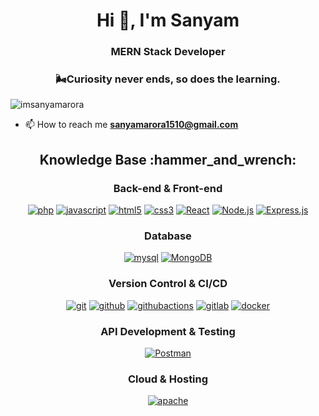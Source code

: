 <h1 align="center">Hi 👋, I'm Sanyam</h1>
<h3 align="center">MERN Stack Developer</h3>


<h3 align="center">🌬Curiosity never ends, so does the learning.</h3>
<p align="left"> <img src="https://komarev.com/ghpvc/?username=imsanyamarora&label=Profile%20views&color=0e75b6&style=flat" alt="imsanyamarora" /> </p>


- 📫 How to reach me **sanyamarora1510@gmail.com**

<div align="center">
<h2>Knowledge Base :hammer_and_wrench:</h2>

<h3>Back-end & Front-end</h3>

<a href="https://php.net" target="_blank"><img src="https://img.shields.io/badge/PHP-white.svg?style=for-the-badge&logo=php&logoColor=777BB4" alt="php"/></a>
<a href="https://developer.mozilla.org/en-US/docs/Web/JavaScript" target="_blank"><img src="https://img.shields.io/badge/JavaScript-white.svg?style=for-the-badge&logo=javascript&logoColor=#F7DF1E" alt="javascript"/></a>
<a href="https://html.spec.whatwg.org/multipage/" target="_blank"><img src="https://img.shields.io/badge/-HTML-white?logo=html5&style=for-the-badge" alt="html5"/></a>
<a href="https://www.w3.org/Style/CSS" target="_blank"><img src="https://img.shields.io/badge/-CSS-white?logo=css3&logoColor=1572B6&style=for-the-badge" alt="css3"/></a>
<a href="https://reactjs.org/" target="_blank"><img src="https://img.shields.io/badge/React-white.svg?style=for-the-badge&logo=react&logoColor=61DAFB" alt="React"/></a>
<a href="https://nodejs.org/" target="_blank"><img src="https://img.shields.io/badge/Node.js-white.svg?style=for-the-badge&logo=node.js&logoColor=339933" alt="Node.js"/></a>
<a href="https://expressjs.com/" target="_blank"><img src="https://img.shields.io/badge/Express.js-white.svg?style=for-the-badge&logo=express&logoColor=000000" alt="Express.js"/></a>

<h3>Database</h3>
<a href="https://www.mysql.com/" target="_blank"><img src="https://img.shields.io/badge/-mysql-white?logo=mysql&logoColor=4479A1&style=for-the-badge" alt="mysql"/></a>
<a href="https://www.mongodb.com/" target="_blank"><img src="https://img.shields.io/badge/MongoDB-white.svg?style=for-the-badge&logo=mongodb&logoColor=47A248" alt="MongoDB"/></a>

<h3>Version Control & CI/CD</h3>
<a href="https://git-scm.com/" target="_blank"><img src="https://img.shields.io/badge/-git-white?logo=git&logoColor=F05032&style=for-the-badge" alt="git"/></a>
<a href="https://github.com/" target="_blank"><img src="https://img.shields.io/badge/-github-white?logo=github&logoColor=181717&style=for-the-badge" alt="github"/></a>
<a href="https://github.com/features/actions" target="_blank"><img src="https://img.shields.io/badge/-github_actions*-white?logo=githubactions&logoColor=2088FF&style=for-the-badge" alt="githubactions"/></a>
<a href="https://gitlab.com/" target="_blank"><img src="https://img.shields.io/badge/-gitlab-white?logo=gitlab&logoColor=FCA121&style=for-the-badge" alt="gitlab"/></a>
<a href="https://www.docker.com/" target="_blank"><img src="https://img.shields.io/badge/-docker-white?logo=docker&logoColor=2496ED&style=for-the-badge" alt="docker"/></a>

<h3>API Development & Testing</h3>
<a href="https://www.postman.com/" target="_blank"><img src="https://img.shields.io/badge/Postman-white.svg?style=for-the-badge&logo=postman&logoColor=FF6C37" alt="Postman"/></a>

<h3>Cloud & Hosting</h3>

<a href="https://httpd.apache.org/" target="_blank"><img src="https://img.shields.io/badge/-apache-white?logo=apache&logoColor=D22128&style=for-the-badge" alt="apache"/></a>

</div>
